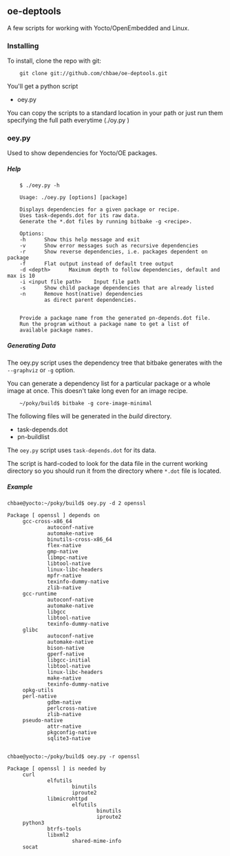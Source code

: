 ## oe-deptools

A few scripts for working with Yocto/OpenEmbedded and Linux.

###  Installing

To install, clone the repo with git:

        git clone git://github.com/chbae/oe-deptools.git

You'll get a python script

* oey.py

You can copy the scripts to a standard location in your path or just
run them specifying the full path everytime (./oy.py <args>)

###  oey.py

Used to show dependencies for Yocto/OE packages.
 
#####  Help

        $ ./oey.py -h

        Usage: ./oey.py [options] [package]

        Displays dependencies for a given package or recipe.
        Uses task-depends.dot for its raw data.
        Generate the *.dot files by running bitbake -g <recipe>.

        Options:
        -h      Show this help message and exit
        -v      Show error messages such as recursive dependencies
        -r      Show reverse dependencies, i.e. packages dependent on package
        -f      Flat output instead of default tree output
        -d <depth>      Maximum depth to follow dependencies, default and max is 10
        -i <input file path>    Input file path
        -s      Show child package dependencies that are already listed
        -n      Remove host(native) dependencies
                as direct parent dependencies.
        

        Provide a package name from the generated pn-depends.dot file.
        Run the program without a package name to get a list of
        available package names.



#####  Generating Data

The oey.py script uses the dependency tree that bitbake generates with
the `--graphviz` or `-g` option. 

You can generate a dependency list for a particular package or a whole image
at once. This doesn't take long even for an image recipe.

        ~/poky/build$ bitbake -g core-image-minimal


The following files will be generated in the *build* directory.

* task-depends.dot
* pn-buildlist

The `oey.py` script uses `task-depends.dot`
for its data.

The script is hard-coded to look for the data file in the current
working directory so you should run it from the directory where
`*.dot` file is located.


#####  Example

    chbae@yocto:~/poky/build$ oey.py -d 2 openssl

    Package [ openssl ] depends on
         gcc-cross-x86_64
                 autoconf-native
                 automake-native
                 binutils-cross-x86_64
                 flex-native
                 gmp-native
                 libmpc-native
                 libtool-native
                 linux-libc-headers
                 mpfr-native
                 texinfo-dummy-native
                 zlib-native
         gcc-runtime
                 autoconf-native
                 automake-native
                 libgcc
                 libtool-native
                 texinfo-dummy-native
         glibc
                 autoconf-native
                 automake-native
                 bison-native
                 gperf-native
                 libgcc-initial
                 libtool-native
                 linux-libc-headers
                 make-native
                 texinfo-dummy-native
         opkg-utils
         perl-native
                 gdbm-native
                 perlcross-native
                 zlib-native
         pseudo-native
                 attr-native
                 pkgconfig-native
                 sqlite3-native


    chbae@yocto:~/poky/build$ oey.py -r openssl

    Package [ openssl ] is needed by
         curl
                 elfutils
                         binutils
                         iproute2
                 libmicrohttpd
                         elfutils
                                 binutils
                                 iproute2
         python3
                 btrfs-tools
                 libxml2
                         shared-mime-info
         socat
